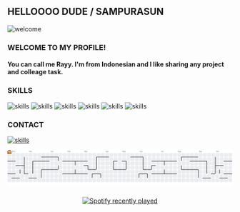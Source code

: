 ## HELLOOOO DUDE / SAMPURASUN
![welcome](https://media1.giphy.com/media/v1.Y2lkPTc5MGI3NjExa2Nham9ueDhvMjcxcHMwNTVra20xcG1wMnJ1cGl0aDh6bnB0d2x4bSZlcD12MV9pbnRlcm5hbF9naWZfYnlfaWQmY3Q9Zw/T7Qx28nEdo9NK/giphy.gif)

### WELCOME TO MY PROFILE!
#### You can call me Rayy. I'm from Indonesian and I like sharing any project and colleage task.

### SKILLS
![skills](https://img.shields.io/badge/Python-FFD43B?style=for-the-badge&logo=python&logoColor=blue)
![skills](https://img.shields.io/badge/HTML5-E34F26?style=for-the-badge&logo=html5&logoColor=white)
![skills](https://img.shields.io/badge/CSS3-1572B6?style=for-the-badge&logo=css3&logoColor=white)
![skills](https://img.shields.io/badge/JavaScript-323330?style=for-the-badge&logo=javascript&logoColor=F7DF1E)
![skills](https://img.shields.io/badge/PHP-777BB4?style=for-the-badge&logo=php&logoColor=white)
![skills](https://img.shields.io/badge/ChatGPT-74aa9c?style=for-the-badge&logo=openai&logoColor=white)

### CONTACT
[![skills](https://img.shields.io/badge/Instagram-E4405F?style=for-the-badge&logo=instagram&logoColor=white)](instagram.com/r4yy05)

<picture>
  <source media="(prefers-color-scheme: dark)" srcset="https://raw.githubusercontent.com/raiiiaaaa/raiiiaaaa/output/pacman-contribution-graph-dark.svg">
  <source media="(prefers-color-scheme: light)" srcset="https://raw.githubusercontent.com/raiiiaaaa/raiiiaaaa/output/pacman-contribution-graph.svg">
  <img alt="pacman contribution graph" src="https://raw.githubusercontent.com/raiiiaaaa/raiiiaaaa/output/pacman-contribution-graph.svg">
</picture>

###

<div align="center">
  <a href="https://open.spotify.com/user/Rayyyyuuuu">
    <img src="https://spotify-recently-played-readme.vercel.app/api?user=Rayyyyuuuu&count=5&unique=true" alt="Spotify recently played"  />
  </a>
</div>

###
